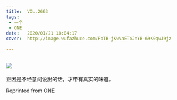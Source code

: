 ```yaml
---
title:	VOL.2663
tags:
 - 一个
 - ONE
date:	2020/01/21 18:04:17
cover:	http://image.wufazhuce.com/FoTB-jKwVaEToJnYB-69X0qwJ9jz

---
```

![](http://image.wufazhuce.com/FoTB-jKwVaEToJnYB-69X0qwJ9jz)
---

正因是不经意间说出的话，才带有真实的味道。
 
Reprinted from ONE
